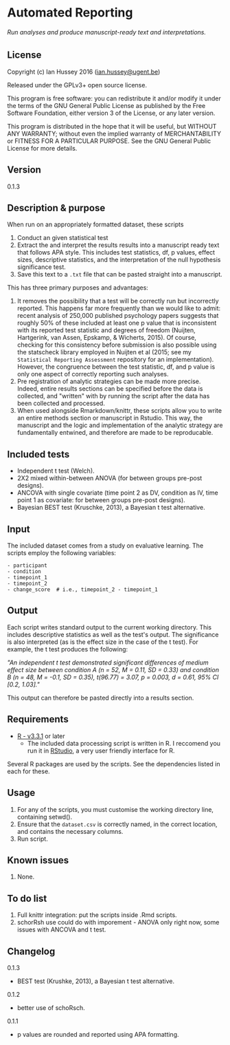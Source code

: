 # Automated Reporting 
###### Run analyses and produce manuscript-ready text and interpretations.

## License
Copyright (c) Ian Hussey 2016 (ian.hussey@ugent.be)

Released under the GPLv3+ open source license. 

This program is free software: you can redistribute it and/or modify it under the terms of the GNU General Public License as published by the Free Software Foundation, either version 3 of the License, or any later version.

This program is distributed in the hope that it will be useful, but WITHOUT ANY WARRANTY; without even the implied warranty of MERCHANTABILITY or FITNESS FOR A PARTICULAR PURPOSE. See the GNU General Public License for more details.

## Version
0.1.3

## Description & purpose
When run on an appropriately formatted dataset, these scripts 

1. Conduct an given statistical test
2. Extract the and interpret the results results into a manuscript ready text that follows APA style. This includes test statistics, df, p values, effect sizes, descriptive statistics, and the interpretation of the null hypothesis significance test.
3. Save this text to a `.txt` file that can be pasted straight into a manuscript. 

This has three primary purposes and advantages:

1. It removes the possibility that a test will be correctly run but incorrectly reported. This happens far more frequently than we would like to admit: recent analysis of 250,000 published psychology papers suggests that roughly 50% of these included at least one p value that is inconsistent with its reported test statistic and degrees of freedom (Nuijten, Hartgerink, van Assen, Epskamp, & Wicherts, 2015). Of course, checking for this consistency before submission is also possible using the statscheck library employed in Nuijten et al (2015; see my `Statistical Reporting Assessment` repository for an implementation). However, the congruence between the test statistic, df, and p value is only one aspect of correctly reporting such analyses.
2. Pre registration of analytic strategies can be made more precise. Indeed, entire results sections can be specified before the data is collected, and "written" with by running the script after the data has been collected and processed. 
3. When used alongside Rmarkdown/knittr, these scripts allow you to write an entire methods section or manuscript in Rstudio. This way, the manuscript and the logic and implementation of the analytic strategy are fundamentally entwined, and therefore are made to be reproducable. 

## Included tests

- Independent t test (Welch).
- 2X2 mixed within-between ANOVA (for between groups pre-post designs).
- ANCOVA with single covariate (time point 2 as DV, condition as IV, time point 1 as covariate: for between groups pre-post designs).
- Bayesian BEST test (Kruschke, 2013), a Bayesian t test alternative.

## Input
The included dataset comes from a study on evaluative learning. The scripts employ the following variables:

```
- participant
- condition
- timepoint_1
- timepoint_2
- change_score  # i.e., timepoint_2 - timepoint_1
```

## Output
Each script writes standard output to the current working directory. This includes descriptive statistics as well as the test's output. The significance is also interpreted (as is the effect size in the case of the t test). For example, the t test produces the following:

*"An independent t test demonstrated significant differences of medium effect size between condition A (n = 52, M = 0.11, SD = 0.33) and condition B (n = 48, M = -0.1, SD = 0.35), t(96.77) = 3.07, p = 0.003, d = 0.61, 95% CI [0.2, 1.03]."*

This output can therefore be pasted directly into a results section.

## Requirements
- [R - v3.3.1](https://www.r-project.org/) or later
	- The included data processing script is written in R. I reccomend you run it in [RStudio](https://www.rstudio.com/), a very user friendly interface for R.
	
Several R packages are used by the scripts. See the dependencies listed in each for these. 

## Usage
1. For any of the scripts, you must customise the working directory line, containing setwd().
2. Ensure that the `dataset.csv` is correctly named, in the correct location, and contains the necessary columns.
2. Run script.

## Known issues
1. None.

## To do list
1. Full knittr integration: put the scripts inside .Rmd scripts.
2. schorRsh use could do with imporement - ANOVA only right now, some issues with ANCOVA and t test.

## Changelog
0.1.3

- BEST test (Krushke, 2013), a Bayesian t test alternative.

0.1.2

- better use of schoRsch. 

0.1.1 

- p values are rounded and reported using APA formatting. 


